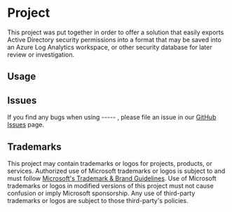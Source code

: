 # Project
This project was put together in order to offer a solution that easily exports Active Directory 
security permissions into a format that may be saved into an Azure Log Analytics workspace, 
or other security database for later review or investigation.

## Usage



## Issues 
If you find any bugs when using ----- , please file an issue in our [GitHub Issues](https://github.com/Azure/msft-ADPermissionAuditInAzure/issues) page.

## Trademarks

This project may contain trademarks or logos for projects, products, or services. Authorized use of Microsoft 
trademarks or logos is subject to and must follow 
[Microsoft's Trademark & Brand Guidelines](https://www.microsoft.com/en-us/legal/intellectualproperty/trademarks/usage/general).
Use of Microsoft trademarks or logos in modified versions of this project must not cause confusion or imply Microsoft sponsorship.
Any use of third-party trademarks or logos are subject to those third-party's policies.
